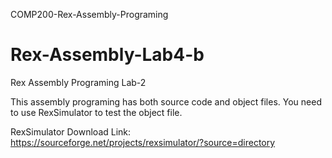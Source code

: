 COMP200-Rex-Assembly-Programing
# Rex-Assembly-Lab4-b
Rex Assembly Programing Lab-2

This assembly programing has both source code and object files. You need to use RexSimulator to test the object file.

RexSimulator Download Link: https://sourceforge.net/projects/rexsimulator/?source=directory
